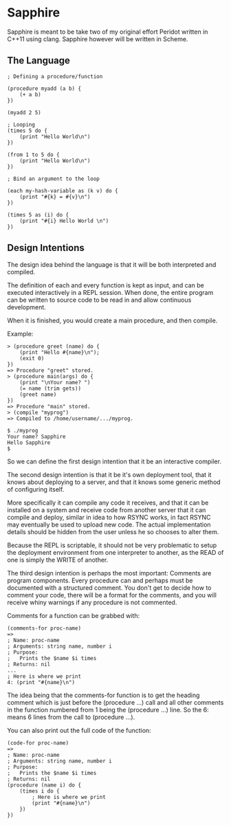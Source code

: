 # Sapphire

Sapphire is meant to be take two of my original effort Peridot written in C++11 using clang. Sapphire however will be written in Scheme. 

## The Language

    ; Defining a procedure/function
    
    (procedure myadd (a b) {
    	(+ a b)
    })
    
    (myadd 2 5)
    
    ; Looping
    (times 5 do {
    	(print "Hello World\n")
    })
    
    (from 1 to 5 do {
    	(print "Hello World\n")
    })
    
    ; Bind an argument to the loop
    
    (each my-hash-variable as (k v) do {
    	(print "#{k} = #{v}\n")
    })
    
    (times 5 as (i) do {
    	(print "#{i} Hello World \n")
    })

## Design Intentions

The design idea behind the language is that it will be 
both interpreted and compiled. 

The definition of each and every function is kept as input, and
can be executed interactively in a REPL session. When done, the
entire program can be written to source code to be read in and
allow continuous development.

When it is finished, you would create a main procedure, and
then compile.

Example:

    > (procedure greet (name) do {
    	(print "Hello #{name}\n");
    	(exit 0)
    })
    => Procedure "greet" stored.
    > (procedure main(args) do {
    	(print "\nYour name? ")
    	(= name (trim gets))
    	(greet name)
    })
    => Procedure "main" stored.
    > (compile "myprog")
    => Compiled to /home/username/.../myprog.
    
    $ ./myprog
    Your name? Sapphire
    Hello Sapphire
    $    

So we can define the first design intention that it be an interactive compiler.

The second design intention is that it be it's own deployment tool, that it
knows about deploying to a server, and that it knows some generic method
of configuring itself.

More specifically it can compile any code it receives, and that it can be
installed on a system and receive code from another server that it can compile
and deploy, similar in idea to how RSYNC works, in fact RSYNC may eventually
be used to upload new code. The actual implementation details should be
hidden from the user unless he so chooses to alter them.

Because the REPL is scriptable, it should not be very problematic to
setup the deployment environment from one interpreter to another, as the READ
of one is simply the WRITE of another.

The third design intention is perhaps the most important: Comments are program 
components. Every procedure can and perhaps must be documented with a structured
comment. You don't get to decide how to comment your code, there will be a format
for the comments, and you will receive whiny warnings if any procedure is not
commented.

Comments for a function can be grabbed with:

    (comments-for proc-name)
    =>
    ; Name: proc-name
    ; Arguments: string name, number i
    ; Purpose:
    ;   Prints the $name $i times
    ; Returns: nil
    ...
    ; Here is where we print
    4: (print "#{name}\n")

The idea being that the comments-for function is to get the heading comment which is just before the (procedure ...) call and all other comments in the function numbered from 1 being
the (procedure ...) line. So the 6: means 6 lines from the call to (procedure ...).

You can also print out the full code of the function:

    (code-for proc-name)
    =>
    ; Name: proc-name
    ; Arguments: string name, number i
    ; Purpose:
    ;   Prints the $name $i times
    ; Returns: nil
    (procedure (name i) do {
    	(times i do {
    		; Here is where we print
    		(print "#{name}\n")
    	})
    })